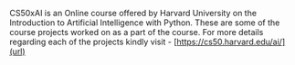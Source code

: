 CS50xAI is an Online course offered by Harvard University on the Introduction to Artificial Intelligence with Python. These are some of the course projects worked on as a part of the course. For more details regarding each of the projects kindly visit - [https://cs50.harvard.edu/ai/](url)
